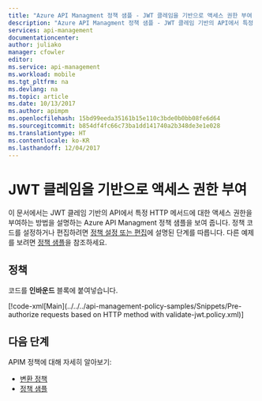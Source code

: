 ```yaml
---
title: "Azure API Managment 정책 샘플 - JWT 클레임을 기반으로 액세스 권한 부여 | Microsoft Docs"
description: "Azure API Managment 정책 샘플 - JWT 클레임 기반의 API에서 특정 HTTP 메서드에 대한 액세스 권한을 부여하는 방법을 보여 줍니다."
services: api-management
documentationcenter: 
author: juliako
manager: cfowler
editor: 
ms.service: api-management
ms.workload: mobile
ms.tgt_pltfrm: na
ms.devlang: na
ms.topic: article
ms.date: 10/13/2017
ms.author: apimpm
ms.openlocfilehash: 15bd99eeda35161b15e110c3bde0b0bb08fe6d64
ms.sourcegitcommit: b854df4fc66c73ba1dd141740a2b348de3e1e028
ms.translationtype: HT
ms.contentlocale: ko-KR
ms.lasthandoff: 12/04/2017
---
```

# <a name="authorize-access-based-on-jwt-claims"></a>JWT 클레임을 기반으로 액세스 권한 부여

이 문서에서는 JWT 클레임 기반의 API에서 특정 HTTP 메서드에 대한 액세스 권한을 부여하는 방법을 설명하는 Azure API Managment 정책 샘플을 보여 줍니다. 정책 코드를 설정하거나 편집하려면 [정책 설정 또는 편집](../set-edit-policies.md)에 설명된 단계를 따릅니다. 다른 예제를 보려면 [정책 샘플](../policy-samples.md)을 참조하세요.

## <a name="policy"></a>정책

코드를 **인바운드** 블록에 붙여넣습니다.

[!code-xml[Main](../../../api-management-policy-samples/Snippets/Pre-authorize requests based on HTTP method with validate-jwt.policy.xml)]

## <a name="next-steps"></a>다음 단계

APIM 정책에 대해 자세히 알아보기:

+ [변환 정책](../api-management-transformation-policies.md)
+ [정책 샘플](../policy-samples.md)

